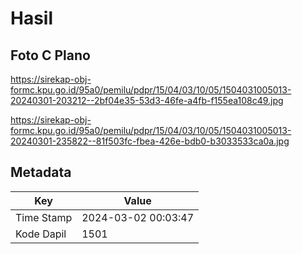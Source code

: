 # Hasil

## Foto C Plano

https://sirekap-obj-formc.kpu.go.id/95a0/pemilu/pdpr/15/04/03/10/05/1504031005013-20240301-203212--2bf04e35-53d3-46fe-a4fb-f155ea108c49.jpg

https://sirekap-obj-formc.kpu.go.id/95a0/pemilu/pdpr/15/04/03/10/05/1504031005013-20240301-235822--81f503fc-fbea-426e-bdb0-b3033533ca0a.jpg


## Metadata

| Key        | Value               |
| ---------- | ------------------- |
| Time Stamp | 2024-03-02 00:03:47 |
| Kode Dapil | 1501                |



